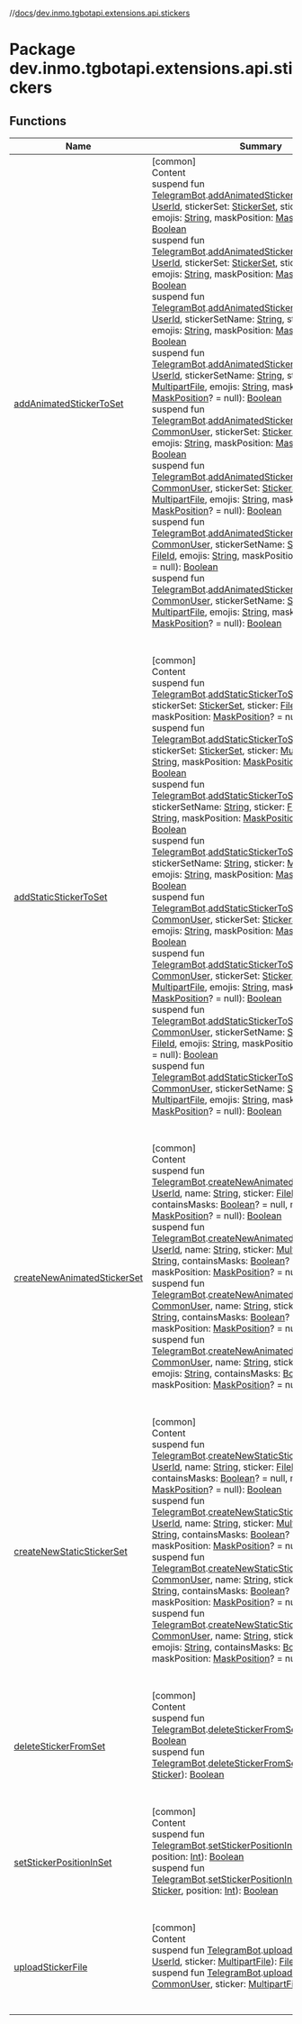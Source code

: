 //[docs](../../index.md)/[dev.inmo.tgbotapi.extensions.api.stickers](index.md)



# Package dev.inmo.tgbotapi.extensions.api.stickers  


## Functions  
  
|  Name |  Summary | 
|---|---|
| <a name="dev.inmo.tgbotapi.extensions.api.stickers//addAnimatedStickerToSet/dev.inmo.tgbotapi.bot.RequestsExecutor#dev.inmo.tgbotapi.types.ChatId#dev.inmo.tgbotapi.types.stickers.StickerSet#dev.inmo.tgbotapi.requests.abstracts.FileId#kotlin.String#dev.inmo.tgbotapi.types.stickers.MaskPosition?/PointingToDeclaration/"></a>[addAnimatedStickerToSet](add-animated-sticker-to-set.md)| <a name="dev.inmo.tgbotapi.extensions.api.stickers//addAnimatedStickerToSet/dev.inmo.tgbotapi.bot.RequestsExecutor#dev.inmo.tgbotapi.types.ChatId#dev.inmo.tgbotapi.types.stickers.StickerSet#dev.inmo.tgbotapi.requests.abstracts.FileId#kotlin.String#dev.inmo.tgbotapi.types.stickers.MaskPosition?/PointingToDeclaration/"></a>[common]  <br>Content  <br>suspend fun [TelegramBot](../dev.inmo.tgbotapi.bot/index.md#%5Bdev.inmo.tgbotapi.bot%2FTelegramBot%2F%2F%2FPointingToDeclaration%2F%5D%2FClasslikes%2F625018081).[addAnimatedStickerToSet](add-animated-sticker-to-set.md)(userId: [UserId](../dev.inmo.tgbotapi.types/index.md#%5Bdev.inmo.tgbotapi.types%2FUserId%2F%2F%2FPointingToDeclaration%2F%5D%2FClasslikes%2F625018081), stickerSet: [StickerSet](../dev.inmo.tgbotapi.types.stickers/-sticker-set/index.md), sticker: [FileId](../dev.inmo.tgbotapi.requests.abstracts/-file-id/index.md), emojis: [String](https://kotlinlang.org/api/latest/jvm/stdlib/kotlin/-string/index.html), maskPosition: [MaskPosition](../dev.inmo.tgbotapi.types.stickers/-mask-position/index.md)? = null): [Boolean](https://kotlinlang.org/api/latest/jvm/stdlib/kotlin/-boolean/index.html)  <br>suspend fun [TelegramBot](../dev.inmo.tgbotapi.bot/index.md#%5Bdev.inmo.tgbotapi.bot%2FTelegramBot%2F%2F%2FPointingToDeclaration%2F%5D%2FClasslikes%2F625018081).[addAnimatedStickerToSet](add-animated-sticker-to-set.md)(userId: [UserId](../dev.inmo.tgbotapi.types/index.md#%5Bdev.inmo.tgbotapi.types%2FUserId%2F%2F%2FPointingToDeclaration%2F%5D%2FClasslikes%2F625018081), stickerSet: [StickerSet](../dev.inmo.tgbotapi.types.stickers/-sticker-set/index.md), sticker: [MultipartFile](../dev.inmo.tgbotapi.requests.abstracts/-multipart-file/index.md), emojis: [String](https://kotlinlang.org/api/latest/jvm/stdlib/kotlin/-string/index.html), maskPosition: [MaskPosition](../dev.inmo.tgbotapi.types.stickers/-mask-position/index.md)? = null): [Boolean](https://kotlinlang.org/api/latest/jvm/stdlib/kotlin/-boolean/index.html)  <br>suspend fun [TelegramBot](../dev.inmo.tgbotapi.bot/index.md#%5Bdev.inmo.tgbotapi.bot%2FTelegramBot%2F%2F%2FPointingToDeclaration%2F%5D%2FClasslikes%2F625018081).[addAnimatedStickerToSet](add-animated-sticker-to-set.md)(userId: [UserId](../dev.inmo.tgbotapi.types/index.md#%5Bdev.inmo.tgbotapi.types%2FUserId%2F%2F%2FPointingToDeclaration%2F%5D%2FClasslikes%2F625018081), stickerSetName: [String](https://kotlinlang.org/api/latest/jvm/stdlib/kotlin/-string/index.html), sticker: [FileId](../dev.inmo.tgbotapi.requests.abstracts/-file-id/index.md), emojis: [String](https://kotlinlang.org/api/latest/jvm/stdlib/kotlin/-string/index.html), maskPosition: [MaskPosition](../dev.inmo.tgbotapi.types.stickers/-mask-position/index.md)? = null): [Boolean](https://kotlinlang.org/api/latest/jvm/stdlib/kotlin/-boolean/index.html)  <br>suspend fun [TelegramBot](../dev.inmo.tgbotapi.bot/index.md#%5Bdev.inmo.tgbotapi.bot%2FTelegramBot%2F%2F%2FPointingToDeclaration%2F%5D%2FClasslikes%2F625018081).[addAnimatedStickerToSet](add-animated-sticker-to-set.md)(userId: [UserId](../dev.inmo.tgbotapi.types/index.md#%5Bdev.inmo.tgbotapi.types%2FUserId%2F%2F%2FPointingToDeclaration%2F%5D%2FClasslikes%2F625018081), stickerSetName: [String](https://kotlinlang.org/api/latest/jvm/stdlib/kotlin/-string/index.html), sticker: [MultipartFile](../dev.inmo.tgbotapi.requests.abstracts/-multipart-file/index.md), emojis: [String](https://kotlinlang.org/api/latest/jvm/stdlib/kotlin/-string/index.html), maskPosition: [MaskPosition](../dev.inmo.tgbotapi.types.stickers/-mask-position/index.md)? = null): [Boolean](https://kotlinlang.org/api/latest/jvm/stdlib/kotlin/-boolean/index.html)  <br>suspend fun [TelegramBot](../dev.inmo.tgbotapi.bot/index.md#%5Bdev.inmo.tgbotapi.bot%2FTelegramBot%2F%2F%2FPointingToDeclaration%2F%5D%2FClasslikes%2F625018081).[addAnimatedStickerToSet](add-animated-sticker-to-set.md)(user: [CommonUser](../dev.inmo.tgbotapi.types/-common-user/index.md), stickerSet: [StickerSet](../dev.inmo.tgbotapi.types.stickers/-sticker-set/index.md), sticker: [FileId](../dev.inmo.tgbotapi.requests.abstracts/-file-id/index.md), emojis: [String](https://kotlinlang.org/api/latest/jvm/stdlib/kotlin/-string/index.html), maskPosition: [MaskPosition](../dev.inmo.tgbotapi.types.stickers/-mask-position/index.md)? = null): [Boolean](https://kotlinlang.org/api/latest/jvm/stdlib/kotlin/-boolean/index.html)  <br>suspend fun [TelegramBot](../dev.inmo.tgbotapi.bot/index.md#%5Bdev.inmo.tgbotapi.bot%2FTelegramBot%2F%2F%2FPointingToDeclaration%2F%5D%2FClasslikes%2F625018081).[addAnimatedStickerToSet](add-animated-sticker-to-set.md)(user: [CommonUser](../dev.inmo.tgbotapi.types/-common-user/index.md), stickerSet: [StickerSet](../dev.inmo.tgbotapi.types.stickers/-sticker-set/index.md), sticker: [MultipartFile](../dev.inmo.tgbotapi.requests.abstracts/-multipart-file/index.md), emojis: [String](https://kotlinlang.org/api/latest/jvm/stdlib/kotlin/-string/index.html), maskPosition: [MaskPosition](../dev.inmo.tgbotapi.types.stickers/-mask-position/index.md)? = null): [Boolean](https://kotlinlang.org/api/latest/jvm/stdlib/kotlin/-boolean/index.html)  <br>suspend fun [TelegramBot](../dev.inmo.tgbotapi.bot/index.md#%5Bdev.inmo.tgbotapi.bot%2FTelegramBot%2F%2F%2FPointingToDeclaration%2F%5D%2FClasslikes%2F625018081).[addAnimatedStickerToSet](add-animated-sticker-to-set.md)(user: [CommonUser](../dev.inmo.tgbotapi.types/-common-user/index.md), stickerSetName: [String](https://kotlinlang.org/api/latest/jvm/stdlib/kotlin/-string/index.html), sticker: [FileId](../dev.inmo.tgbotapi.requests.abstracts/-file-id/index.md), emojis: [String](https://kotlinlang.org/api/latest/jvm/stdlib/kotlin/-string/index.html), maskPosition: [MaskPosition](../dev.inmo.tgbotapi.types.stickers/-mask-position/index.md)? = null): [Boolean](https://kotlinlang.org/api/latest/jvm/stdlib/kotlin/-boolean/index.html)  <br>suspend fun [TelegramBot](../dev.inmo.tgbotapi.bot/index.md#%5Bdev.inmo.tgbotapi.bot%2FTelegramBot%2F%2F%2FPointingToDeclaration%2F%5D%2FClasslikes%2F625018081).[addAnimatedStickerToSet](add-animated-sticker-to-set.md)(user: [CommonUser](../dev.inmo.tgbotapi.types/-common-user/index.md), stickerSetName: [String](https://kotlinlang.org/api/latest/jvm/stdlib/kotlin/-string/index.html), sticker: [MultipartFile](../dev.inmo.tgbotapi.requests.abstracts/-multipart-file/index.md), emojis: [String](https://kotlinlang.org/api/latest/jvm/stdlib/kotlin/-string/index.html), maskPosition: [MaskPosition](../dev.inmo.tgbotapi.types.stickers/-mask-position/index.md)? = null): [Boolean](https://kotlinlang.org/api/latest/jvm/stdlib/kotlin/-boolean/index.html)  <br><br><br>|
| <a name="dev.inmo.tgbotapi.extensions.api.stickers//addStaticStickerToSet/dev.inmo.tgbotapi.bot.RequestsExecutor#dev.inmo.tgbotapi.types.ChatId#dev.inmo.tgbotapi.types.stickers.StickerSet#dev.inmo.tgbotapi.requests.abstracts.FileId#kotlin.String#dev.inmo.tgbotapi.types.stickers.MaskPosition?/PointingToDeclaration/"></a>[addStaticStickerToSet](add-static-sticker-to-set.md)| <a name="dev.inmo.tgbotapi.extensions.api.stickers//addStaticStickerToSet/dev.inmo.tgbotapi.bot.RequestsExecutor#dev.inmo.tgbotapi.types.ChatId#dev.inmo.tgbotapi.types.stickers.StickerSet#dev.inmo.tgbotapi.requests.abstracts.FileId#kotlin.String#dev.inmo.tgbotapi.types.stickers.MaskPosition?/PointingToDeclaration/"></a>[common]  <br>Content  <br>suspend fun [TelegramBot](../dev.inmo.tgbotapi.bot/index.md#%5Bdev.inmo.tgbotapi.bot%2FTelegramBot%2F%2F%2FPointingToDeclaration%2F%5D%2FClasslikes%2F625018081).[addStaticStickerToSet](add-static-sticker-to-set.md)(userId: [UserId](../dev.inmo.tgbotapi.types/index.md#%5Bdev.inmo.tgbotapi.types%2FUserId%2F%2F%2FPointingToDeclaration%2F%5D%2FClasslikes%2F625018081), stickerSet: [StickerSet](../dev.inmo.tgbotapi.types.stickers/-sticker-set/index.md), sticker: [FileId](../dev.inmo.tgbotapi.requests.abstracts/-file-id/index.md), emojis: [String](https://kotlinlang.org/api/latest/jvm/stdlib/kotlin/-string/index.html), maskPosition: [MaskPosition](../dev.inmo.tgbotapi.types.stickers/-mask-position/index.md)? = null): [Boolean](https://kotlinlang.org/api/latest/jvm/stdlib/kotlin/-boolean/index.html)  <br>suspend fun [TelegramBot](../dev.inmo.tgbotapi.bot/index.md#%5Bdev.inmo.tgbotapi.bot%2FTelegramBot%2F%2F%2FPointingToDeclaration%2F%5D%2FClasslikes%2F625018081).[addStaticStickerToSet](add-static-sticker-to-set.md)(userId: [UserId](../dev.inmo.tgbotapi.types/index.md#%5Bdev.inmo.tgbotapi.types%2FUserId%2F%2F%2FPointingToDeclaration%2F%5D%2FClasslikes%2F625018081), stickerSet: [StickerSet](../dev.inmo.tgbotapi.types.stickers/-sticker-set/index.md), sticker: [MultipartFile](../dev.inmo.tgbotapi.requests.abstracts/-multipart-file/index.md), emojis: [String](https://kotlinlang.org/api/latest/jvm/stdlib/kotlin/-string/index.html), maskPosition: [MaskPosition](../dev.inmo.tgbotapi.types.stickers/-mask-position/index.md)? = null): [Boolean](https://kotlinlang.org/api/latest/jvm/stdlib/kotlin/-boolean/index.html)  <br>suspend fun [TelegramBot](../dev.inmo.tgbotapi.bot/index.md#%5Bdev.inmo.tgbotapi.bot%2FTelegramBot%2F%2F%2FPointingToDeclaration%2F%5D%2FClasslikes%2F625018081).[addStaticStickerToSet](add-static-sticker-to-set.md)(userId: [UserId](../dev.inmo.tgbotapi.types/index.md#%5Bdev.inmo.tgbotapi.types%2FUserId%2F%2F%2FPointingToDeclaration%2F%5D%2FClasslikes%2F625018081), stickerSetName: [String](https://kotlinlang.org/api/latest/jvm/stdlib/kotlin/-string/index.html), sticker: [FileId](../dev.inmo.tgbotapi.requests.abstracts/-file-id/index.md), emojis: [String](https://kotlinlang.org/api/latest/jvm/stdlib/kotlin/-string/index.html), maskPosition: [MaskPosition](../dev.inmo.tgbotapi.types.stickers/-mask-position/index.md)? = null): [Boolean](https://kotlinlang.org/api/latest/jvm/stdlib/kotlin/-boolean/index.html)  <br>suspend fun [TelegramBot](../dev.inmo.tgbotapi.bot/index.md#%5Bdev.inmo.tgbotapi.bot%2FTelegramBot%2F%2F%2FPointingToDeclaration%2F%5D%2FClasslikes%2F625018081).[addStaticStickerToSet](add-static-sticker-to-set.md)(userId: [UserId](../dev.inmo.tgbotapi.types/index.md#%5Bdev.inmo.tgbotapi.types%2FUserId%2F%2F%2FPointingToDeclaration%2F%5D%2FClasslikes%2F625018081), stickerSetName: [String](https://kotlinlang.org/api/latest/jvm/stdlib/kotlin/-string/index.html), sticker: [MultipartFile](../dev.inmo.tgbotapi.requests.abstracts/-multipart-file/index.md), emojis: [String](https://kotlinlang.org/api/latest/jvm/stdlib/kotlin/-string/index.html), maskPosition: [MaskPosition](../dev.inmo.tgbotapi.types.stickers/-mask-position/index.md)? = null): [Boolean](https://kotlinlang.org/api/latest/jvm/stdlib/kotlin/-boolean/index.html)  <br>suspend fun [TelegramBot](../dev.inmo.tgbotapi.bot/index.md#%5Bdev.inmo.tgbotapi.bot%2FTelegramBot%2F%2F%2FPointingToDeclaration%2F%5D%2FClasslikes%2F625018081).[addStaticStickerToSet](add-static-sticker-to-set.md)(user: [CommonUser](../dev.inmo.tgbotapi.types/-common-user/index.md), stickerSet: [StickerSet](../dev.inmo.tgbotapi.types.stickers/-sticker-set/index.md), sticker: [FileId](../dev.inmo.tgbotapi.requests.abstracts/-file-id/index.md), emojis: [String](https://kotlinlang.org/api/latest/jvm/stdlib/kotlin/-string/index.html), maskPosition: [MaskPosition](../dev.inmo.tgbotapi.types.stickers/-mask-position/index.md)? = null): [Boolean](https://kotlinlang.org/api/latest/jvm/stdlib/kotlin/-boolean/index.html)  <br>suspend fun [TelegramBot](../dev.inmo.tgbotapi.bot/index.md#%5Bdev.inmo.tgbotapi.bot%2FTelegramBot%2F%2F%2FPointingToDeclaration%2F%5D%2FClasslikes%2F625018081).[addStaticStickerToSet](add-static-sticker-to-set.md)(user: [CommonUser](../dev.inmo.tgbotapi.types/-common-user/index.md), stickerSet: [StickerSet](../dev.inmo.tgbotapi.types.stickers/-sticker-set/index.md), sticker: [MultipartFile](../dev.inmo.tgbotapi.requests.abstracts/-multipart-file/index.md), emojis: [String](https://kotlinlang.org/api/latest/jvm/stdlib/kotlin/-string/index.html), maskPosition: [MaskPosition](../dev.inmo.tgbotapi.types.stickers/-mask-position/index.md)? = null): [Boolean](https://kotlinlang.org/api/latest/jvm/stdlib/kotlin/-boolean/index.html)  <br>suspend fun [TelegramBot](../dev.inmo.tgbotapi.bot/index.md#%5Bdev.inmo.tgbotapi.bot%2FTelegramBot%2F%2F%2FPointingToDeclaration%2F%5D%2FClasslikes%2F625018081).[addStaticStickerToSet](add-static-sticker-to-set.md)(user: [CommonUser](../dev.inmo.tgbotapi.types/-common-user/index.md), stickerSetName: [String](https://kotlinlang.org/api/latest/jvm/stdlib/kotlin/-string/index.html), sticker: [FileId](../dev.inmo.tgbotapi.requests.abstracts/-file-id/index.md), emojis: [String](https://kotlinlang.org/api/latest/jvm/stdlib/kotlin/-string/index.html), maskPosition: [MaskPosition](../dev.inmo.tgbotapi.types.stickers/-mask-position/index.md)? = null): [Boolean](https://kotlinlang.org/api/latest/jvm/stdlib/kotlin/-boolean/index.html)  <br>suspend fun [TelegramBot](../dev.inmo.tgbotapi.bot/index.md#%5Bdev.inmo.tgbotapi.bot%2FTelegramBot%2F%2F%2FPointingToDeclaration%2F%5D%2FClasslikes%2F625018081).[addStaticStickerToSet](add-static-sticker-to-set.md)(user: [CommonUser](../dev.inmo.tgbotapi.types/-common-user/index.md), stickerSetName: [String](https://kotlinlang.org/api/latest/jvm/stdlib/kotlin/-string/index.html), sticker: [MultipartFile](../dev.inmo.tgbotapi.requests.abstracts/-multipart-file/index.md), emojis: [String](https://kotlinlang.org/api/latest/jvm/stdlib/kotlin/-string/index.html), maskPosition: [MaskPosition](../dev.inmo.tgbotapi.types.stickers/-mask-position/index.md)? = null): [Boolean](https://kotlinlang.org/api/latest/jvm/stdlib/kotlin/-boolean/index.html)  <br><br><br>|
| <a name="dev.inmo.tgbotapi.extensions.api.stickers//createNewAnimatedStickerSet/dev.inmo.tgbotapi.bot.RequestsExecutor#dev.inmo.tgbotapi.types.ChatId#kotlin.String#dev.inmo.tgbotapi.requests.abstracts.FileId#kotlin.String#kotlin.Boolean?#dev.inmo.tgbotapi.types.stickers.MaskPosition?/PointingToDeclaration/"></a>[createNewAnimatedStickerSet](create-new-animated-sticker-set.md)| <a name="dev.inmo.tgbotapi.extensions.api.stickers//createNewAnimatedStickerSet/dev.inmo.tgbotapi.bot.RequestsExecutor#dev.inmo.tgbotapi.types.ChatId#kotlin.String#dev.inmo.tgbotapi.requests.abstracts.FileId#kotlin.String#kotlin.Boolean?#dev.inmo.tgbotapi.types.stickers.MaskPosition?/PointingToDeclaration/"></a>[common]  <br>Content  <br>suspend fun [TelegramBot](../dev.inmo.tgbotapi.bot/index.md#%5Bdev.inmo.tgbotapi.bot%2FTelegramBot%2F%2F%2FPointingToDeclaration%2F%5D%2FClasslikes%2F625018081).[createNewAnimatedStickerSet](create-new-animated-sticker-set.md)(userId: [UserId](../dev.inmo.tgbotapi.types/index.md#%5Bdev.inmo.tgbotapi.types%2FUserId%2F%2F%2FPointingToDeclaration%2F%5D%2FClasslikes%2F625018081), name: [String](https://kotlinlang.org/api/latest/jvm/stdlib/kotlin/-string/index.html), sticker: [FileId](../dev.inmo.tgbotapi.requests.abstracts/-file-id/index.md), emojis: [String](https://kotlinlang.org/api/latest/jvm/stdlib/kotlin/-string/index.html), containsMasks: [Boolean](https://kotlinlang.org/api/latest/jvm/stdlib/kotlin/-boolean/index.html)? = null, maskPosition: [MaskPosition](../dev.inmo.tgbotapi.types.stickers/-mask-position/index.md)? = null): [Boolean](https://kotlinlang.org/api/latest/jvm/stdlib/kotlin/-boolean/index.html)  <br>suspend fun [TelegramBot](../dev.inmo.tgbotapi.bot/index.md#%5Bdev.inmo.tgbotapi.bot%2FTelegramBot%2F%2F%2FPointingToDeclaration%2F%5D%2FClasslikes%2F625018081).[createNewAnimatedStickerSet](create-new-animated-sticker-set.md)(userId: [UserId](../dev.inmo.tgbotapi.types/index.md#%5Bdev.inmo.tgbotapi.types%2FUserId%2F%2F%2FPointingToDeclaration%2F%5D%2FClasslikes%2F625018081), name: [String](https://kotlinlang.org/api/latest/jvm/stdlib/kotlin/-string/index.html), sticker: [MultipartFile](../dev.inmo.tgbotapi.requests.abstracts/-multipart-file/index.md), emojis: [String](https://kotlinlang.org/api/latest/jvm/stdlib/kotlin/-string/index.html), containsMasks: [Boolean](https://kotlinlang.org/api/latest/jvm/stdlib/kotlin/-boolean/index.html)? = null, maskPosition: [MaskPosition](../dev.inmo.tgbotapi.types.stickers/-mask-position/index.md)? = null): [Boolean](https://kotlinlang.org/api/latest/jvm/stdlib/kotlin/-boolean/index.html)  <br>suspend fun [TelegramBot](../dev.inmo.tgbotapi.bot/index.md#%5Bdev.inmo.tgbotapi.bot%2FTelegramBot%2F%2F%2FPointingToDeclaration%2F%5D%2FClasslikes%2F625018081).[createNewAnimatedStickerSet](create-new-animated-sticker-set.md)(user: [CommonUser](../dev.inmo.tgbotapi.types/-common-user/index.md), name: [String](https://kotlinlang.org/api/latest/jvm/stdlib/kotlin/-string/index.html), sticker: [FileId](../dev.inmo.tgbotapi.requests.abstracts/-file-id/index.md), emojis: [String](https://kotlinlang.org/api/latest/jvm/stdlib/kotlin/-string/index.html), containsMasks: [Boolean](https://kotlinlang.org/api/latest/jvm/stdlib/kotlin/-boolean/index.html)? = null, maskPosition: [MaskPosition](../dev.inmo.tgbotapi.types.stickers/-mask-position/index.md)? = null): [Boolean](https://kotlinlang.org/api/latest/jvm/stdlib/kotlin/-boolean/index.html)  <br>suspend fun [TelegramBot](../dev.inmo.tgbotapi.bot/index.md#%5Bdev.inmo.tgbotapi.bot%2FTelegramBot%2F%2F%2FPointingToDeclaration%2F%5D%2FClasslikes%2F625018081).[createNewAnimatedStickerSet](create-new-animated-sticker-set.md)(user: [CommonUser](../dev.inmo.tgbotapi.types/-common-user/index.md), name: [String](https://kotlinlang.org/api/latest/jvm/stdlib/kotlin/-string/index.html), sticker: [MultipartFile](../dev.inmo.tgbotapi.requests.abstracts/-multipart-file/index.md), emojis: [String](https://kotlinlang.org/api/latest/jvm/stdlib/kotlin/-string/index.html), containsMasks: [Boolean](https://kotlinlang.org/api/latest/jvm/stdlib/kotlin/-boolean/index.html)? = null, maskPosition: [MaskPosition](../dev.inmo.tgbotapi.types.stickers/-mask-position/index.md)? = null): [Boolean](https://kotlinlang.org/api/latest/jvm/stdlib/kotlin/-boolean/index.html)  <br><br><br>|
| <a name="dev.inmo.tgbotapi.extensions.api.stickers//createNewStaticStickerSet/dev.inmo.tgbotapi.bot.RequestsExecutor#dev.inmo.tgbotapi.types.ChatId#kotlin.String#dev.inmo.tgbotapi.requests.abstracts.FileId#kotlin.String#kotlin.Boolean?#dev.inmo.tgbotapi.types.stickers.MaskPosition?/PointingToDeclaration/"></a>[createNewStaticStickerSet](create-new-static-sticker-set.md)| <a name="dev.inmo.tgbotapi.extensions.api.stickers//createNewStaticStickerSet/dev.inmo.tgbotapi.bot.RequestsExecutor#dev.inmo.tgbotapi.types.ChatId#kotlin.String#dev.inmo.tgbotapi.requests.abstracts.FileId#kotlin.String#kotlin.Boolean?#dev.inmo.tgbotapi.types.stickers.MaskPosition?/PointingToDeclaration/"></a>[common]  <br>Content  <br>suspend fun [TelegramBot](../dev.inmo.tgbotapi.bot/index.md#%5Bdev.inmo.tgbotapi.bot%2FTelegramBot%2F%2F%2FPointingToDeclaration%2F%5D%2FClasslikes%2F625018081).[createNewStaticStickerSet](create-new-static-sticker-set.md)(userId: [UserId](../dev.inmo.tgbotapi.types/index.md#%5Bdev.inmo.tgbotapi.types%2FUserId%2F%2F%2FPointingToDeclaration%2F%5D%2FClasslikes%2F625018081), name: [String](https://kotlinlang.org/api/latest/jvm/stdlib/kotlin/-string/index.html), sticker: [FileId](../dev.inmo.tgbotapi.requests.abstracts/-file-id/index.md), emojis: [String](https://kotlinlang.org/api/latest/jvm/stdlib/kotlin/-string/index.html), containsMasks: [Boolean](https://kotlinlang.org/api/latest/jvm/stdlib/kotlin/-boolean/index.html)? = null, maskPosition: [MaskPosition](../dev.inmo.tgbotapi.types.stickers/-mask-position/index.md)? = null): [Boolean](https://kotlinlang.org/api/latest/jvm/stdlib/kotlin/-boolean/index.html)  <br>suspend fun [TelegramBot](../dev.inmo.tgbotapi.bot/index.md#%5Bdev.inmo.tgbotapi.bot%2FTelegramBot%2F%2F%2FPointingToDeclaration%2F%5D%2FClasslikes%2F625018081).[createNewStaticStickerSet](create-new-static-sticker-set.md)(userId: [UserId](../dev.inmo.tgbotapi.types/index.md#%5Bdev.inmo.tgbotapi.types%2FUserId%2F%2F%2FPointingToDeclaration%2F%5D%2FClasslikes%2F625018081), name: [String](https://kotlinlang.org/api/latest/jvm/stdlib/kotlin/-string/index.html), sticker: [MultipartFile](../dev.inmo.tgbotapi.requests.abstracts/-multipart-file/index.md), emojis: [String](https://kotlinlang.org/api/latest/jvm/stdlib/kotlin/-string/index.html), containsMasks: [Boolean](https://kotlinlang.org/api/latest/jvm/stdlib/kotlin/-boolean/index.html)? = null, maskPosition: [MaskPosition](../dev.inmo.tgbotapi.types.stickers/-mask-position/index.md)? = null): [Boolean](https://kotlinlang.org/api/latest/jvm/stdlib/kotlin/-boolean/index.html)  <br>suspend fun [TelegramBot](../dev.inmo.tgbotapi.bot/index.md#%5Bdev.inmo.tgbotapi.bot%2FTelegramBot%2F%2F%2FPointingToDeclaration%2F%5D%2FClasslikes%2F625018081).[createNewStaticStickerSet](create-new-static-sticker-set.md)(user: [CommonUser](../dev.inmo.tgbotapi.types/-common-user/index.md), name: [String](https://kotlinlang.org/api/latest/jvm/stdlib/kotlin/-string/index.html), sticker: [FileId](../dev.inmo.tgbotapi.requests.abstracts/-file-id/index.md), emojis: [String](https://kotlinlang.org/api/latest/jvm/stdlib/kotlin/-string/index.html), containsMasks: [Boolean](https://kotlinlang.org/api/latest/jvm/stdlib/kotlin/-boolean/index.html)? = null, maskPosition: [MaskPosition](../dev.inmo.tgbotapi.types.stickers/-mask-position/index.md)? = null): [Boolean](https://kotlinlang.org/api/latest/jvm/stdlib/kotlin/-boolean/index.html)  <br>suspend fun [TelegramBot](../dev.inmo.tgbotapi.bot/index.md#%5Bdev.inmo.tgbotapi.bot%2FTelegramBot%2F%2F%2FPointingToDeclaration%2F%5D%2FClasslikes%2F625018081).[createNewStaticStickerSet](create-new-static-sticker-set.md)(user: [CommonUser](../dev.inmo.tgbotapi.types/-common-user/index.md), name: [String](https://kotlinlang.org/api/latest/jvm/stdlib/kotlin/-string/index.html), sticker: [MultipartFile](../dev.inmo.tgbotapi.requests.abstracts/-multipart-file/index.md), emojis: [String](https://kotlinlang.org/api/latest/jvm/stdlib/kotlin/-string/index.html), containsMasks: [Boolean](https://kotlinlang.org/api/latest/jvm/stdlib/kotlin/-boolean/index.html)? = null, maskPosition: [MaskPosition](../dev.inmo.tgbotapi.types.stickers/-mask-position/index.md)? = null): [Boolean](https://kotlinlang.org/api/latest/jvm/stdlib/kotlin/-boolean/index.html)  <br><br><br>|
| <a name="dev.inmo.tgbotapi.extensions.api.stickers//deleteStickerFromSet/dev.inmo.tgbotapi.bot.RequestsExecutor#dev.inmo.tgbotapi.requests.abstracts.FileId/PointingToDeclaration/"></a>[deleteStickerFromSet](delete-sticker-from-set.md)| <a name="dev.inmo.tgbotapi.extensions.api.stickers//deleteStickerFromSet/dev.inmo.tgbotapi.bot.RequestsExecutor#dev.inmo.tgbotapi.requests.abstracts.FileId/PointingToDeclaration/"></a>[common]  <br>Content  <br>suspend fun [TelegramBot](../dev.inmo.tgbotapi.bot/index.md#%5Bdev.inmo.tgbotapi.bot%2FTelegramBot%2F%2F%2FPointingToDeclaration%2F%5D%2FClasslikes%2F625018081).[deleteStickerFromSet](delete-sticker-from-set.md)(sticker: [FileId](../dev.inmo.tgbotapi.requests.abstracts/-file-id/index.md)): [Boolean](https://kotlinlang.org/api/latest/jvm/stdlib/kotlin/-boolean/index.html)  <br>suspend fun [TelegramBot](../dev.inmo.tgbotapi.bot/index.md#%5Bdev.inmo.tgbotapi.bot%2FTelegramBot%2F%2F%2FPointingToDeclaration%2F%5D%2FClasslikes%2F625018081).[deleteStickerFromSet](delete-sticker-from-set.md)(sticker: [Sticker](../dev.inmo.tgbotapi.types.files/-sticker/index.md)): [Boolean](https://kotlinlang.org/api/latest/jvm/stdlib/kotlin/-boolean/index.html)  <br><br><br>|
| <a name="dev.inmo.tgbotapi.extensions.api.stickers//setStickerPositionInSet/dev.inmo.tgbotapi.bot.RequestsExecutor#dev.inmo.tgbotapi.requests.abstracts.FileId#kotlin.Int/PointingToDeclaration/"></a>[setStickerPositionInSet](set-sticker-position-in-set.md)| <a name="dev.inmo.tgbotapi.extensions.api.stickers//setStickerPositionInSet/dev.inmo.tgbotapi.bot.RequestsExecutor#dev.inmo.tgbotapi.requests.abstracts.FileId#kotlin.Int/PointingToDeclaration/"></a>[common]  <br>Content  <br>suspend fun [TelegramBot](../dev.inmo.tgbotapi.bot/index.md#%5Bdev.inmo.tgbotapi.bot%2FTelegramBot%2F%2F%2FPointingToDeclaration%2F%5D%2FClasslikes%2F625018081).[setStickerPositionInSet](set-sticker-position-in-set.md)(sticker: [FileId](../dev.inmo.tgbotapi.requests.abstracts/-file-id/index.md), position: [Int](https://kotlinlang.org/api/latest/jvm/stdlib/kotlin/-int/index.html)): [Boolean](https://kotlinlang.org/api/latest/jvm/stdlib/kotlin/-boolean/index.html)  <br>suspend fun [TelegramBot](../dev.inmo.tgbotapi.bot/index.md#%5Bdev.inmo.tgbotapi.bot%2FTelegramBot%2F%2F%2FPointingToDeclaration%2F%5D%2FClasslikes%2F625018081).[setStickerPositionInSet](set-sticker-position-in-set.md)(sticker: [Sticker](../dev.inmo.tgbotapi.types.files/-sticker/index.md), position: [Int](https://kotlinlang.org/api/latest/jvm/stdlib/kotlin/-int/index.html)): [Boolean](https://kotlinlang.org/api/latest/jvm/stdlib/kotlin/-boolean/index.html)  <br><br><br>|
| <a name="dev.inmo.tgbotapi.extensions.api.stickers//uploadStickerFile/dev.inmo.tgbotapi.bot.RequestsExecutor#dev.inmo.tgbotapi.types.ChatId#dev.inmo.tgbotapi.requests.abstracts.MultipartFile/PointingToDeclaration/"></a>[uploadStickerFile](upload-sticker-file.md)| <a name="dev.inmo.tgbotapi.extensions.api.stickers//uploadStickerFile/dev.inmo.tgbotapi.bot.RequestsExecutor#dev.inmo.tgbotapi.types.ChatId#dev.inmo.tgbotapi.requests.abstracts.MultipartFile/PointingToDeclaration/"></a>[common]  <br>Content  <br>suspend fun [TelegramBot](../dev.inmo.tgbotapi.bot/index.md#%5Bdev.inmo.tgbotapi.bot%2FTelegramBot%2F%2F%2FPointingToDeclaration%2F%5D%2FClasslikes%2F625018081).[uploadStickerFile](upload-sticker-file.md)(userId: [UserId](../dev.inmo.tgbotapi.types/index.md#%5Bdev.inmo.tgbotapi.types%2FUserId%2F%2F%2FPointingToDeclaration%2F%5D%2FClasslikes%2F625018081), sticker: [MultipartFile](../dev.inmo.tgbotapi.requests.abstracts/-multipart-file/index.md)): [File](../dev.inmo.tgbotapi.types.files/-file/index.md)  <br>suspend fun [TelegramBot](../dev.inmo.tgbotapi.bot/index.md#%5Bdev.inmo.tgbotapi.bot%2FTelegramBot%2F%2F%2FPointingToDeclaration%2F%5D%2FClasslikes%2F625018081).[uploadStickerFile](upload-sticker-file.md)(user: [CommonUser](../dev.inmo.tgbotapi.types/-common-user/index.md), sticker: [MultipartFile](../dev.inmo.tgbotapi.requests.abstracts/-multipart-file/index.md)): [File](../dev.inmo.tgbotapi.types.files/-file/index.md)  <br><br><br>|

